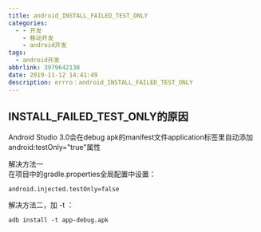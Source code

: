 ```yaml
---
title: android_INSTALL_FAILED_TEST_ONLY
categories:
  - - 开发
    - 移动开发
    - android开发
tags: 
  - android开发
abbrlink: 3979642138
date: 2019-11-12 14:41:49
description: errro：android_INSTALL_FAILED_TEST_ONLY
---
```


## INSTALL_FAILED_TEST_ONLY的原因

Android Studio 3.0会在debug apk的manifest文件application标签里自动添加 android:testOnly="true"属性    

解决方法一  
在项目中的gradle.properties全局配置中设置：  

```
android.injected.testOnly=false
```

解决方法二，加 -t ：　　
```
adb install -t app-debug.apk
```